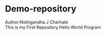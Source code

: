 # Demo-repository
Author:Nishigandha J Charhate
<br>
This is my First Repository
Hello World Program
